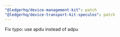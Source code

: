 ```yaml
---
"@ledgerhq/device-management-kit": patch
"@ledgerhq/device-transport-kit-speculos": patch
---
```


Fix typo: use apdu instead of adpu
